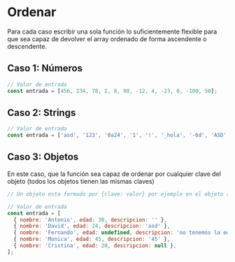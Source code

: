 # Ordenar

Para cada caso escribir una sola función lo suficientemente flexible para que sea capaz de devolver el array ordenado de forma ascendente o descendente.

## Caso 1: Números
```js
// Valor de entrada
const entrada = [456, 234, 78, 2, 8, 90, -12, 4, -23, 0, -100, 50];
```

## Caso 2: Strings
```js
// Valor de entrada
const entrada = ['asd', '123', '0a24', '1', '!', '_hola', '-6d', 'ASD', "??"];
```

## Caso 3: Objetos
En este caso, que la función sea capaz de ordenar por cualquier clave del objeto (todos los objetos tienen las mismas claves)
```js
// Un objeto esta formado por {clave: valor} por ejemplo en el objeto {edad: 20} la clave es edad y el valor 20

// Valor de entrada
const entrada = [
  { nombre: 'Antonio', edad: 30, descripcion: '' },
  { nombre: 'David', edad: 24, descripcion: 'asd' },
  { nombre: 'Fernando', edad: undefined, descripcion: 'no tenemos la edad' },
  { nombre: 'Monica', edad: 45, descripcion: '45' },
  { nombre: 'Cristina', edad: 28, descripcion: null },
];
```
